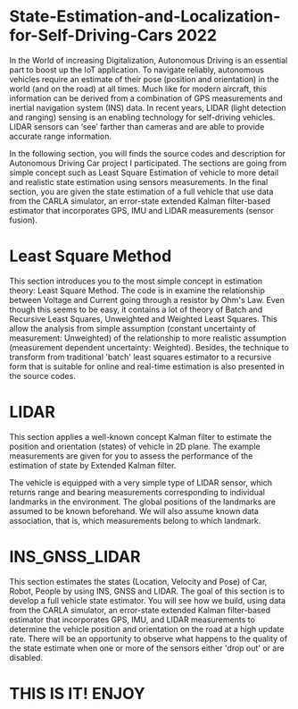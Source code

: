 # State-Estimation-and-Localization-for-Self-Driving-Cars 2022
In the World of increasing Digitalization, Autonomous Driving is an essential part to boost up the IoT application. To navigate reliably, autonomous vehicles require an estimate of their pose (position and orientation) in the world (and on the road) at all times. Much like for modern aircraft, this information can be derived from a combination of GPS measurements and inertial navigation system (INS) data. In recent years, LIDAR (light detection and ranging) sensing is an enabling technology for self-driving vehicles. LIDAR sensors can ‘see’ farther than cameras and are able to provide accurate range information. 

In the following section, you will finds the source codes and description for Autonomous Driving Car project I participated. The sections are going from simple concept such as Least Square Estimation of vehicle to more detail and realistic state estimation using sensors measurements. In the final section, you are given the state estimation of a full vehicle that use data from the CARLA simulator, an error-state extended Kalman filter-based estimator that incorporates GPS, IMU and LIDAR measurements (sensor fusion).

# Least Square Method
This section introduces you to the most simple concept in estimation theory: Least Square Method. The code is in examine the relationship between Voltage and Current going through a resistor by Ohm's Law. Even though this seems to be easy, it contains a lot of theory of Batch and Recursive Least Squares, Unweighted and Weighted Least Squares. This allow the analysis from simple assumption (constant uncertainty of measurement: Unweighted) of the relationship to more realistic assumption (measurement dependent uncertainty: Weighted). Besides, the technique to transform from traditional 'batch' least squares estimator to a recursive form that is suitable for online and real-time estimation is also presented in the source codes.

# LIDAR
This section applies a well-known concept Kalman filter to estimate the position and orientation (states) of vehicle in 2D plane. The example measurements are given for you to assess the performance of the estimation of state by Extended Kalman filter.

The vehicle is equipped with a very simple type of LIDAR sensor, which returns range and bearing measurements corresponding to individual landmarks in the environment. The global positions of the landmarks are assumed to be known beforehand. We will also assume known data association, that is, which measurements belong to which landmark.

# INS_GNSS_LIDAR
This section estimates the states (Location, Velocity and Pose) of Car, Robot, People by using INS, GNSS and LIDAR. The goal of this section is to develop a full vehicle state estimator. You will see how we build, using data from the CARLA simulator, an error-state extended Kalman filter-based estimator that incorporates GPS, IMU, and LIDAR measurements to determine the vehicle position and orientation on the road at a high update rate. There will be an opportunity to observe what happens to the quality of the state estimate when one or more of the sensors either 'drop out' or are disabled.

# THIS IS IT! ENJOY
